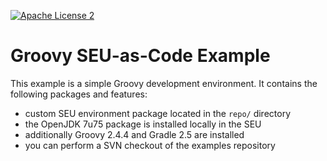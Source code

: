 [![Apache License 2](http://img.shields.io/badge/license-ASF2-blue.svg)](https://github.com/seu-as-code/seu-as-code.examples/blob/master/LICENSE)

# Groovy SEU-as-Code Example

This example is a simple Groovy development environment. It contains the following packages and features:
- custom SEU environment package located in the `repo/` directory
- the OpenJDK 7u75 package is installed locally in the SEU
- additionally Groovy 2.4.4 and Gradle 2.5 are installed
- you can perform a SVN checkout of the examples repository
